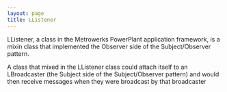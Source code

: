 ```yaml
---
layout: page
title: LListener
---
```


LListener, a class in the Metrowerks PowerPlant application framework, is a mixin class that implemented the Observer side of the Subject/Observer pattern.

A class that mixed in the LListener class could attach itself to an LBroadcaster (the Subject side of the Subject/Observer pattern) and would then receive messages when they were broadcast by that broadcaster

